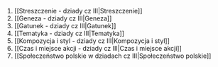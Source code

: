 1. [[Streszczenie - dziady cz III|Streszczenie]]
2. [[Geneza - dziady cz III|Geneza]]
3. [[Gatunek - dziady cz III|Gatunek]]
4. [[Tematyka - dziady cz III|Tematyka]]
5. [[Kompozycja i styl - dziady cz III|Kompozycja i styl]]
6. [[Czas i miejsce akcji - dziady cz III|Czas i miejsce akcji]]
7. [[Społeczeństwo polskie w dziadach cz III|Społeczeństwo polskie]]